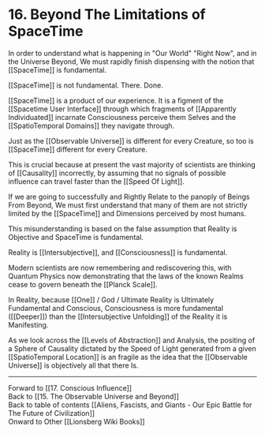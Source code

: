 # 16. Beyond The Limitations of SpaceTime

In order to understand what is happening in "Our World" "Right Now", and in the Universe Beyond, We must rapidly finish dispensing with the notion that [[SpaceTime]] is fundamental. 

[[SpaceTime]] is not fundamental. There. Done. 

[[SpaceTime]] is a product of our experience. It is a figment of the [[Spacetime User Interface]] through which fragments of [[Apparently Individuated]] incarnate Consciousness perceive them Selves and the [[SpatioTemporal Domains]] they navigate through. 

Just as the [[Observable Universe]] is different for every Creature, so too is [[SpaceTime]] different for every Creature. 

This is crucial because at present the vast majority of scientists are thinking of [[Causality]] incorrectly, by assuming that no signals of possible influence can travel faster than the [[Speed Of Light]]. 

If we are going to successfully and Rightly Relate to the panoply of Beings From Beyond, We must first understand that many of them are not strictly limited by the [[SpaceTime]] and Dimensions perceived by most humans. 

This misunderstanding is based on the false assumption that Reality is Objective and SpaceTime is fundamental.

Reality is [[Intersubjective]], and [[Consciousness]] is fundamental. 

Modern scientists are now remembering and rediscovering this, with Quantum Physics now demonstrating that the laws of the known Realms cease to govern beneath the [[Planck Scale]]. 

In Reality, because [[One]] / God / Ultimate Reality is Ultimately Fundamental and Conscious, Consciousness is more fundamental ([[Deeper]]) than the [[Intersubjective Unfolding]] of the Reality it is Manifesting. 

As we look across the [[Levels of Abstraction]] and Analysis, the positing of a Sphere of Causality dictated by the Speed of Light generated from a given [[SpatioTemporal Location]] is an fragile as the idea that the [[Observable Universe]] is objectively all that there Is. 

___

Forward to [[17. Conscious Influence]]      
Back to [[15. The Observable Universe and Beyond]]      
Back to table of contents [[Aliens, Fascists, and Giants  - Our Epic Battle for The Future of Civilization]]  
Onward to Other [[Lionsberg Wiki Books]]  